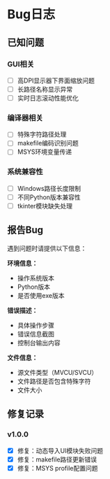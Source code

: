 # Bug日志

## 已知问题

### GUI相关
- [ ] 高DPI显示器下界面缩放问题
- [ ] 长路径名称显示异常
- [ ] 实时日志滚动性能优化

### 编译器相关
- [ ] 特殊字符路径处理
- [ ] makefile编码识别问题
- [ ] MSYS环境变量传递

### 系统兼容性
- [ ] Windows路径长度限制
- [ ] 不同Python版本兼容性
- [ ] tkinter模块缺失处理

## 报告Bug

遇到问题时请提供以下信息：

**环境信息：**
- 操作系统版本
- Python版本
- 是否使用exe版本

**错误描述：**
- 具体操作步骤
- 错误信息截图
- 控制台输出内容

**文件信息：**
- 源文件类型（MVCU/SVCU）
- 文件路径是否包含特殊字符
- 文件大小

## 修复记录

### v1.0.0
- [x] 修复：动态导入UI模块失败问题
- [x] 修复：makefile路径更新错误
- [x] 修复：MSYS profile配置问题 